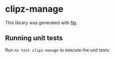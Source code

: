 # clipz-manage

This library was generated with [Nx](https://nx.dev).

## Running unit tests

Run `nx test clipz-manage` to execute the unit tests.
